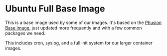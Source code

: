 # Ubuntu Full Base Image

This is a base image used by some of our images. It's based on the [Phusion Base Image](https://github.com/phusion/baseimage-docker), just updated more frequently and with a few common packages we need.

This includes cron, syslog, and a full init system for our larger container images.

